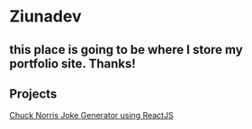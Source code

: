 # Ziunadev

## this place is going to be where I store my portfolio site. Thanks!

## Projects
[Chuck Norris Joke Generator using ReactJS](https://ziunadev.github.io/chuck-norris-jokes-generator-react/#/)

